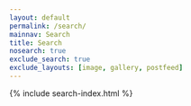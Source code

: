 ```yaml
---
layout: default
permalink: /search/
mainnav: Search
title: Search
nosearch: true
exclude_search: true
exclude_layouts: [image, gallery, postfeed]
---
```

{% include search-index.html %}